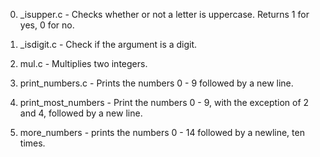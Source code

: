 0. _isupper.c - Checks whether or not a letter is uppercase. Returns 1 for yes, 0 for no.

1. _isdigit.c - Check if the argument is a digit.

2. mul.c - Multiplies two integers.

3. print_numbers.c - Prints the numbers 0 - 9 followed by a new line.

4. print_most_numbers - Print the numbers 0 - 9, with the exception of 2 and 4, followed by a new line.

5. more_numbers - prints the numbers 0 - 14 followed by a newline, ten times.
